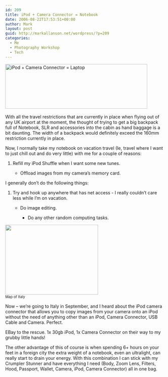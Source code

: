 ```yaml
---
id: 209
title: iPod + Camera Connector = Notebook
date: 2006-08-22T17:53:51+00:00
author: Mark
layout: post
guid: http://markallanson.net/wordpress/?p=209
categories:
  - Me
  - Photography Workshop
  - Tech
---
```

<img height="141" alt="iPod + Camera Connector = Laptop" src="http://markallanson.net/wordpress/wp-content/uploads/2006/08/WindowsLiveWriter/iPodCameraConnectorNotebook_109B3/LaptopReplacement%5B6%5D.png" width="450" />&nbsp;

With all the travel restrictions that are currently in place when flying out of any UK airport at the moment, the thought of trying to get a big backpack full of Notebook, SLR and accessories into the cabin as hand baggage is a bit daunting. The width of a backpack would definitely exceed the 160mm restriction currently in place.

Now, I normally take my&nbsp;notebook on vacation travel (Ie, travel where I want to just chill out and do very little)&nbsp;with me for a couple of reasons:

  1. Refill my iPod Shuffle when I want some new tunes. 
      * Offload images from my camera&#8217;s memory card.</ol> 
    I generally don&#8217;t do the following things:
    
      1. Try and hook up anywhere that has net access&nbsp;- I really couldn&#8217;t care less while I&#8217;m on vacation. 
          * Do image editing. 
              * Do any other random computing tasks.</ol> </p> 
            <div class="wlWriterSmartContent" id="84E294D0-71C9-4bd0-A0FE-95764E0368D9:9e605eef-21c5-4354-b608-26cb94cfc209" contenteditable="false" style="padding-right: 0px; display: inline; padding-left: 0px; float: none; padding-bottom: 3px; margin: 0px; width: 294px; padding-top: 0px">
              <a href="http://local.live.com/default.aspx?v=2&cp=42.69358~12.18507&lvl=5&style=h" id="map-b8528c5a-03a6-42be-a153-fcba028b01e0" alt="Click to view this map on Live.com" title="Click to view this map on Live.com"><img src="http://markallanson.net/wordpress/wp-content/uploads/2006/08/WindowsLiveWriter/iPodCameraConnectorNotebook_109B3/map9a32cdf94057.jpg" width="294" height="221" /></a><br /><label for="map-b8528c5a-03a6-42be-a153-fcba028b01e0" style="font-size:.8em;">Map of Italy</label>
            </div></p> 
            
            Now &#8211; we&#8217;re going to Italy in September, and I heard about the iPod camera connector that allows you to copy images from your camera onto an iPod without the need of anything other than an iPod, Camera Connector, USB Cable and Camera. Perfect. </p> 
            
            EBay to the rescue. 1x 30gb iPod, 1x Camera Connector on&nbsp;their way to my grubby little hands! 
            
            The other advantage of this of course is when spending 6+ hours on your feet in a foreign city the extra weight of a notebook, even an ultralight, can really start to drain your energy. With this combination I can stick with my Crumpler Stunner and have everything I need (Body, Zoom Lens, Filters, Hood, Passport, Wallet, Camera, iPod, Camera Connector) all in one bag.